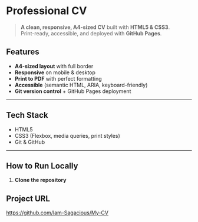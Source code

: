 # Professional CV 

> **A clean, responsive, A4-sized CV** built with **HTML5 & CSS3**.  
> Print-ready, accessible, and deployed with **GitHub Pages**.




## Features

- **A4-sized layout** with full border  
- **Responsive** on mobile & desktop  
- **Print to PDF** with perfect formatting  
- **Accessible** (semantic HTML, ARIA, keyboard-friendly)  
- **Git version control** + GitHub Pages deployment  

---

## Tech Stack

- HTML5
- CSS3 (Flexbox, media queries, print styles)
- Git & GitHub


---

## How to Run Locally

1. **Clone the repository**
   
  
## Project URL
https://github.com/Iam-Sagacious/My-CV
